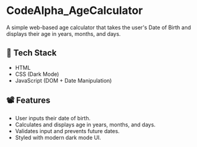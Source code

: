 # CodeAlpha_AgeCalculator
A simple web-based age calculator that takes the user's Date of Birth and displays their age in years, months, and days.
## 🔧 Tech Stack
- HTML
- CSS (Dark Mode)
- JavaScript (DOM + Date Manipulation)

## 📽️ Features
- User inputs their date of birth.
- Calculates and displays age in years, months, and days.
- Validates input and prevents future dates.
- Styled with modern dark mode UI.
